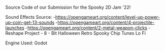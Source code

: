 Source Code of our Submission for the Spooky 2D Jam '22!

Sound Effects Source:
	 -https://opengameart.org/content/level-up-power-up-coin-get-13-sounds
	 -https://opengameart.org/content/4-projectile-launches
	 -https://opengameart.org/content/2-metal-weapon-clicks
	 -Reshape Project - 8 - Bit Halloween Retro Spooky Chip Tunes Lo Fi

Engine Used: Godot
